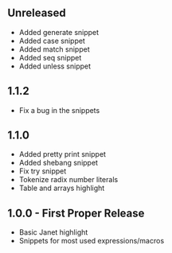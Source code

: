## Unreleased
 * Added generate snippet
 * Added case snippet
 * Added match snippet
 * Added seq snippet
 * Added unless snippet

## 1.1.2
 * Fix a bug in the snippets

## 1.1.0
 * Added pretty print snippet
 * Added shebang snippet
 * Fix try snippet
 * Tokenize radix number literals
 * Table and arrays highlight

## 1.0.0 - First Proper Release
 * Basic Janet highlight
 * Snippets for most used expressions/macros
